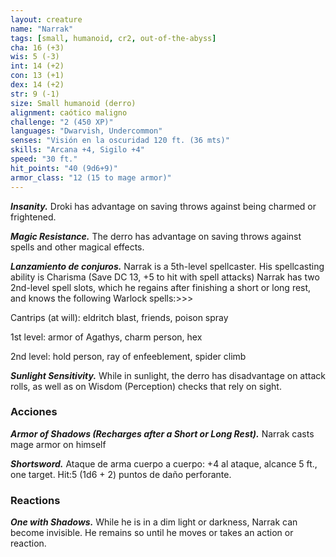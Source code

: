 ```yaml
---
layout: creature
name: "Narrak"
tags: [small, humanoid, cr2, out-of-the-abyss]
cha: 16 (+3)
wis: 5 (-3)
int: 14 (+2)
con: 13 (+1)
dex: 14 (+2)
str: 9 (-1)
size: Small humanoid (derro)
alignment: caótico maligno
challenge: "2 (450 XP)"
languages: "Dwarvish, Undercommon"
senses: "Visión en la oscuridad 120 ft. (36 mts)"
skills: "Arcana +4, Sigilo +4"
speed: "30 ft."
hit_points: "40 (9d6+9)"
armor_class: "12 (15 to mage armor)"
---
```


***Insanity.*** Droki has advantage on saving throws against being charmed or frightened.

***Magic Resistance.*** The derro has advantage on saving throws against spells and other magical effects.

***Lanzamiento de conjuros.*** Narrak is a 5th-level spellcaster. His spellcasting ability is Charisma (Save DC 13, +5 to hit with spell attacks) Narrak has two 2nd-level spell slots, which he regains after finishing a short or long rest, and knows the following Warlock spells:>>>

Cantrips (at will): eldritch blast, friends, poison spray

1st level: armor of Agathys, charm person, hex

2nd level: hold person, ray of enfeeblement, spider climb

***Sunlight Sensitivity.*** While in sunlight, the derro has disadvantage on attack rolls, as well as on Wisdom (Perception) checks that rely on sight.

### Acciones

***Armor of Shadows (Recharges after a Short or Long Rest).*** Narrak casts mage armor on himself

***Shortsword.*** Ataque de arma cuerpo a cuerpo: +4 al ataque, alcance 5 ft., one target. Hit:5 (1d6 + 2) puntos de daño perforante.

### Reactions

***One with Shadows.*** While he is in a dim light or darkness, Narrak can become invisible. He remains so until he moves or takes an action or reaction.